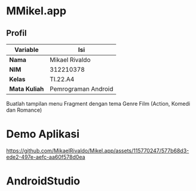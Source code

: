 # MMikel.app

## Profil
| Variable | Isi |
| -------- | --- |
| **Nama** | Mikael Rivaldo |
| **NIM** | 312210378 |
| **Kelas** | TI.22.A4 |
| **Mata Kuliah** | Pemrograman Android |

Buatlah tampilan menu Fragment dengan tema Genre Film (Action, Komedi dan Romance)

# Demo Aplikasi


https://github.com/MikaelRivaldo/Mikel.app/assets/115770247/577b68d3-ede2-497e-aefc-aa60f578d0ea
# AndroidStudio
